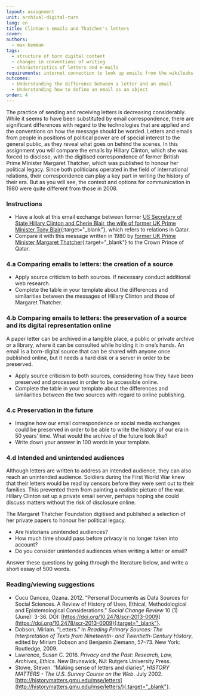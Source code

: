 ```yaml
---
layout: assignment
unit: archival-digital-turn
lang: en
title: Clinton's emails and Thatcher's letters 
cover:
authors:
  - max-kemman
tags:
  - structure of born digital content
  - changes in conventions of writing 
  - characteristics of letters and e-mails 
requirements: internet connection to look up emails from the wikileaks Hillary Clinton Email Archive
outcomes:
  - Understanding the difference between a letter and an email
  - Understanding how to define an email as an object
order: 4
---
```


The practice of sending and receiving letters is decreasing considerably. While it seems to have been substituted by email correspondence, there are significant differences with regard to the technologies that are applied and the conventions on how the message should be worded. Letters and emails from people in positions of political power are of special interest to the general public, as they reveal what goes on behind the scenes. In this assignment you will compare the emails by Hillary Clinton, which she was forced to disclose, with the digitised correspondence of former British Prime Minister Margaret Thatcher, which was published to honour her political legacy. Since both politicians operated in the field of international relations, their correspondence can play a key part in writing the history of their era. But as you will see, the context and options for communication in 1980 were quite different from those in 2008.  

<!-- more -->

<!-- briefing-student -->

### Instructions
<!-- section-contents -->

- Have a look at this email exchange between former [US Secretary of State Hillary Clinton and Cherie Blair, the wife of former UK Prime Minister Tony Blair](https://wikileaks.org/clinton-emails/emailid/23){:target="_blank"}, which refers to relations in Qatar.
- Compare it with this message written in 1980 by [former UK Prime Minister Margaret Thatcher](https://c59574e9047e61130f13-3f71d0fe2b653c4f00f32175760e96e7.ssl.cf1.rackcdn.com/801222%20MT%20to%20Zhaid%20%28529-163%29.pdf){:target="_blank"} to the Crown Prince of Qatar.

<!-- section -->

### 4.a Comparing emails to letters: the creation of a source  
<!-- section-contents -->

- Apply source criticism to both sources. If necessary conduct additional web research.
- Complete the table in your template about the differences and similarities between the messages of Hillary Clinton and those of Margaret Thatcher.

<!-- section -->

### 4.b Comparing emails to letters: the preservation of a source and its digital representation online 
<!-- section-contents -->

A paper letter can be archived in a tangible place, a public or private archive or a library, where it can be consulted while holding it in one’s hands. An email is a born-digital source that can be shared with anyone once published online, but it needs a hard disk or a server in order to be preserved. 

- Apply source criticism to both sources, considering how they have been preserved and processed in order to be accessible online. 
- Complete the table in your template about the differences and similarities between the two sources with regard to online publishing.

<!-- section -->

### 4.c Preservation in the future  
<!-- section-contents -->

- Imagine how our email correspondence or social media exchanges could be preserved in order to be able to write the history of our era in 50 years’ time. What would the archive of the future look like?
- Write down your answer in 100 words in your template.

<!-- section -->

### 4.d Intended and unintended audiences
<!-- section-contents -->

Although letters are written to address an intended audience, they can also reach an unintended audience. Soldiers during the First World War knew that their letters would be read by censors before they were sent out to their families. This prevented them from painting a realistic picture of the war. Hillary Clinton set up a private email server, perhaps hoping she could discuss matters without the risk of disclosure online.

The Margaret Thatcher Foundation digitised and published a selection of her private papers to honour her political legacy. 

- Are historians unintended audiences? 
- How much time should pass before privacy is no longer taken into account? 
- Do you consider unintended audiences when writing a letter or email?

Answer these questions by going through the literature below, and write a short essay of 500 words. 

<!-- section -->

### Reading/viewing suggestions 
<!-- section-contents -->

- Cucu Oancea, Ozana. 2012. “Personal Documents as Data Sources for Social Sciences. A Review of History of Uses, Ethical, Methodological and Epistemological Considerations.” *Social Change Review* 10 (1) (June): 3-36. DOI: [https://doi.org/10.2478/scr-2013-0009](https://doi.org/10.2478/scr-2013-0009){:target="_blank"}.
- Dobson, Miriam. “Letters.” In _Reading Primary Sources: The Interpretation of Texts from Nineteenth- and Twentieth-Century History_, edited by Miriam Dobson and Benjamin Ziemann, 57–73. New York: Routledge, 2009.
- Lawrence, Susan C. 2016. _Privacy and the Past: Research, Law, Archives, Ethics_. New Brunswick, NJ: Rutgers University Press. 
- Stowe, Steven. “Making sense of letters and diaries”, *HISTORY MATTERS - The U.S. Survey Course on the Web*. July 2002. [http://historymatters.gmu.edu/mse/letters](http://historymatters.gmu.edu/mse/letters/){:target="_blank"}. 

<!-- briefing-teacher -->


